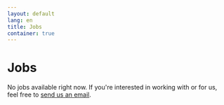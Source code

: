 ```yaml
---
layout: default
lang: en
title: Jobs
container: true
---
```


# Jobs

No jobs available right now. If you're interested in working with or
for us, feel free to [send us an email](mailto:hello@touchlay.com).

